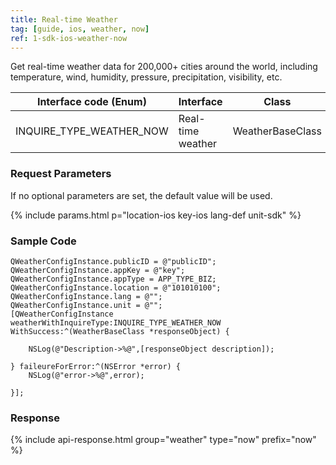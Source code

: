 ```yaml
---
title: Real-time Weather
tag: [guide, ios, weather, now]
ref: 1-sdk-ios-weather-now
---
```


Get real-time weather data for 200,000+ cities around the world, including temperature, wind, humidity, pressure, precipitation, visibility, etc.

| Interface code (Enum)     | Interface         | Class            |
| ------------------------- | ----------------- | ---------------- |
| INQUIRE_TYPE_WEATHER_NOW  | Real-time weather | WeatherBaseClass |

### Request Parameters

If no optional parameters are set, the default value will be used.

{% include params.html p="location-ios key-ios lang-def unit-sdk" %}

### Sample Code

```objc
QWeatherConfigInstance.publicID = @"publicID";
QWeatherConfigInstance.appKey = @"key";
QWeatherConfigInstance.appType = APP_TYPE_BIZ;
QWeatherConfigInstance.location = @"101010100";
QWeatherConfigInstance.lang = @"";
QWeatherConfigInstance.unit = @"";
[QWeatherConfigInstance weatherWithInquireType:INQUIRE_TYPE_WEATHER_NOW WithSuccess:^(WeatherBaseClass *responseObject) {
        
    NSLog(@"Description->%@",[responseObject description]);
        
} faileureForError:^(NSError *error) {
    NSLog(@"error->%@",error);
        
}];
```

### Response

{% include api-response.html group="weather" type="now" prefix="now" %}
